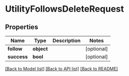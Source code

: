 # UtilityFollowsDeleteRequest

## Properties
Name | Type | Description | Notes
------------ | ------------- | ------------- | -------------
**follow** | **object** |  | [optional] 
**success** | **bool** |  | [optional] 

[[Back to Model list]](../README.md#documentation-for-models) [[Back to API list]](../README.md#documentation-for-api-endpoints) [[Back to README]](../README.md)

